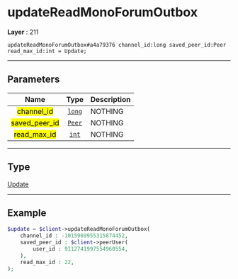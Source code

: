 # updateReadMonoForumOutbox

**Layer** : 211

```tl
updateReadMonoForumOutbox#a4a79376 channel_id:long saved_peer_id:Peer read_max_id:int = Update;
```

---

## Parameters

| Name | Type | Description |
| :---: | :---: | :--- |
| <mark>channel_id</mark> | [`long`](type/long) | NOTHING |
| <mark>saved_peer_id</mark> | [`Peer`](type/Peer) | NOTHING |
| <mark>read_max_id</mark> | [`int`](type/int) | NOTHING |

---

## Type

[Update](type/Update)

---

## Example

```php
$update = $client->updateReadMonoForumOutbox(
	channel_id : -1015969955315874452,
	saved_peer_id : $client->peerUser(
		user_id : 9112741997554960554,
	),
	read_max_id : 22,
);
```